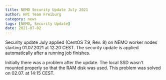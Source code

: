 ```yaml
---
title: NEMO Security Update July 2021
author: HPC Team Freiburg
category: news
tags: [NEMO, Security Update]
date: 2021-07-02
---
```


Security update July applied (CentOS 7.9, Rev. 8) on NEMO worker nodes starting 01.07.2021 at 12:20 CEST.
The security update is applied automatically after a running job finishes.

Initially there was a problem after the update.
The local SSD wasn't mounted properly so that the RAM disk was used.
This problem was solved on 02.07. at 14:15 CEST.
